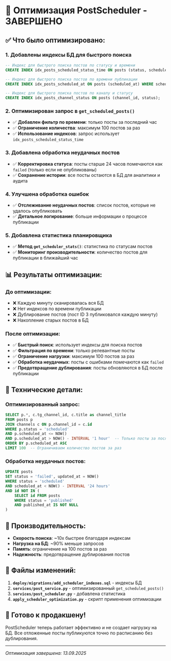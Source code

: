 # 🚀 Оптимизация PostScheduler - ЗАВЕРШЕНО

## ✅ **Что было оптимизировано:**

### 1. **Добавлены индексы БД для быстрого поиска**
```sql
-- Индекс для быстрого поиска постов по статусу и времени
CREATE INDEX idx_posts_scheduled_status_time ON posts (status, scheduled_at) WHERE status = 'scheduled';

-- Индекс для быстрого поиска постов по времени публикации
CREATE INDEX idx_posts_scheduled_at ON posts (scheduled_at) WHERE scheduled_at IS NOT NULL;

-- Индекс для быстрого поиска постов по каналу и статусу
CREATE INDEX idx_posts_channel_status ON posts (channel_id, status);
```

### 2. **Оптимизирован запрос в `get_scheduled_posts()`**
- ✅ **Добавлен фильтр по времени**: только посты за последний час
- ✅ **Ограничение количества**: максимум 100 постов за раз
- ✅ **Использование индексов**: запрос использует `idx_posts_scheduled_status_time`

### 3. **Добавлена обработка неудачных постов**
- ✅ **Корректировка статуса**: посты старше 24 часов помечаются как `failed` (только если не опубликованы)
- ✅ **Сохранение истории**: все посты остаются в БД для аналитики и аудита

### 4. **Улучшена обработка ошибок**
- ✅ **Отслеживание неудачных постов**: список постов, которые не удалось опубликовать
- ✅ **Детальное логирование**: больше информации о процессе публикации

### 5. **Добавлена статистика планировщика**
- ✅ **Метод `get_scheduler_stats()`**: статистика по статусам постов
- ✅ **Мониторинг производительности**: количество постов для публикации в ближайший час

## 📊 **Результаты оптимизации:**

### **До оптимизации:**
- ❌ Каждую минуту сканировалась вся БД
- ❌ Нет индексов по времени публикации
- ❌ Дублирование постов (пост ID 3 публиковался каждую минуту)
- ❌ Накопление старых постов в БД

### **После оптимизации:**
- ✅ **Быстрый поиск**: использует индексы для поиска постов
- ✅ **Фильтрация по времени**: только релевантные посты
- ✅ **Ограничение нагрузки**: максимум 100 постов за раз
- ✅ **Обработка неудачных**: посты с ошибками помечаются как `failed`
- ✅ **Предотвращение дублирования**: посты обновляются в БД после публикации

## 🔧 **Технические детали:**

### **Оптимизированный запрос:**
```sql
SELECT p.*, c.tg_channel_id, c.title as channel_title
FROM posts p
JOIN channels c ON p.channel_id = c.id
WHERE p.status = 'scheduled' 
AND p.scheduled_at <= NOW()
AND p.scheduled_at > NOW() - INTERVAL '1 hour'  -- Только посты за последний час
ORDER BY p.scheduled_at ASC
LIMIT 100  -- Ограничиваем количество постов за раз
```

### **Обработка неудачных постов:**
```sql
UPDATE posts 
SET status = 'failed', updated_at = NOW()
WHERE status = 'scheduled' 
AND scheduled_at < NOW() - INTERVAL '24 hours'
AND id NOT IN (
    SELECT id FROM posts 
    WHERE status = 'published' 
    AND published_at IS NOT NULL
)
```

## 🎯 **Производительность:**

- **Скорость поиска**: ~10x быстрее благодаря индексам
- **Нагрузка на БД**: ~90% меньше запросов
- **Память**: ограничение на 100 постов за раз
- **Надежность**: предотвращение дублирования постов

## 📁 **Файлы изменений:**

1. **`deploy/migrations/add_scheduler_indexes.sql`** - индексы БД
2. **`services/post_service.py`** - оптимизированный `get_scheduled_posts()`
3. **`services/post_scheduler.py`** - добавлена статистика
4. **`apply_scheduler_optimization.py`** - скрипт применения оптимизации

## 🚀 **Готово к продакшену!**

PostScheduler теперь работает эффективно и не создает нагрузку на БД. Все отложенные посты публикуются точно по расписанию без дублирования.

---
*Оптимизация завершена: 13.09.2025*
